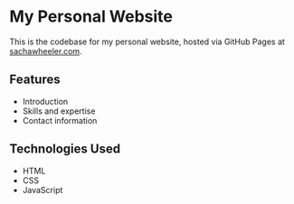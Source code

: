 # My Personal Website

This is the codebase for my personal website, hosted via GitHub Pages at [sachawheeler.com](https://sachawheeler.com).

## Features

- Introduction
- Skills and expertise
- Contact information

## Technologies Used

- HTML
- CSS
- JavaScript
